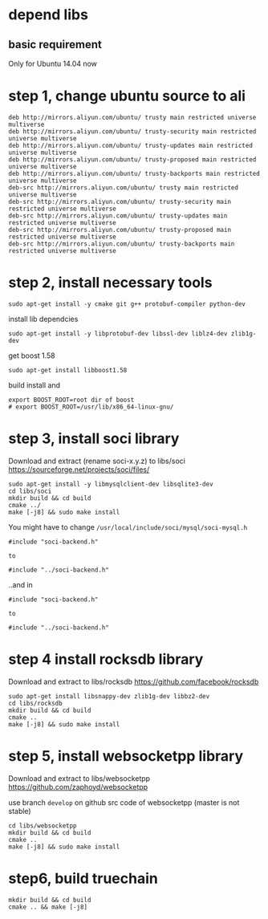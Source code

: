 # depend libs

## basic requirement

Only for Ubuntu 14.04 now

# step 1, change ubuntu source to ali
```
deb http://mirrors.aliyun.com/ubuntu/ trusty main restricted universe multiverse
deb http://mirrors.aliyun.com/ubuntu/ trusty-security main restricted universe multiverse
deb http://mirrors.aliyun.com/ubuntu/ trusty-updates main restricted universe multiverse
deb http://mirrors.aliyun.com/ubuntu/ trusty-proposed main restricted universe multiverse
deb http://mirrors.aliyun.com/ubuntu/ trusty-backports main restricted universe multiverse
deb-src http://mirrors.aliyun.com/ubuntu/ trusty main restricted universe multiverse
deb-src http://mirrors.aliyun.com/ubuntu/ trusty-security main restricted universe multiverse
deb-src http://mirrors.aliyun.com/ubuntu/ trusty-updates main restricted universe multiverse
deb-src http://mirrors.aliyun.com/ubuntu/ trusty-proposed main restricted universe multiverse
deb-src http://mirrors.aliyun.com/ubuntu/ trusty-backports main restricted universe multiverse
```

# step 2, install necessary tools
```
sudo apt-get install -y cmake git g++ protobuf-compiler python-dev
```

install lib dependcies
```
sudo apt-get install -y libprotobuf-dev libssl-dev liblz4-dev zlib1g-dev
```

get boost 1.58

```
sudo apt-get install libboost1.58
```

build install and
```
export BOOST_ROOT=root dir of boost
# export BOOST_ROOT=/usr/lib/x86_64-linux-gnu/
```

# step 3, install soci library

Download and extract (rename soci-x.y.z) to libs/soci https://sourceforge.net/projects/soci/files/

```
sudo apt-get install -y libmysqlclient-dev libsqlite3-dev
cd libs/soci
mkdir build && cd build
cmake ../
make [-j8] && sudo make install
```

You might have to change `/usr/local/include/soci/mysql/soci-mysql.h`

```
#include "soci-backend.h"

to

#include "../soci-backend.h"
```

..and in

```
#include "soci-backend.h"

to

#include "../soci-backend.h"
```

# step 4 install rocksdb library

Download and extract to libs/rocksdb https://github.com/facebook/rocksdb

```
sudo apt-get install libsnappy-dev zlib1g-dev libbz2-dev
cd libs/rocksdb
mkdir build && cd build
cmake ..
make [-j8] && sudo make install
```

# step 5, install websocketpp library

Download and extract to libs/websocketpp https://github.com/zaphoyd/websocketpp

use branch `develop` on github src code of websocketpp (master is not stable)
```
cd libs/websocketpp
mkdir build && cd build
cmake ..
make [-j8] && sudo make install
```

# step6, build truechain
```
mkdir build && cd build
cmake .. && make [-j8]
```
